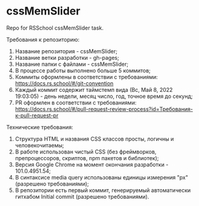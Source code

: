 # cssMemSlider
Repo for RSSchool cssMemSlider task.

Требования к репозиторию:
1. Название репозитория - cssMemSlider;
2. Название ветки разработки - gh-pages;
3. Название папки с файлами - cssMemSlider;
4. В процессе работы выполнено больше 5 коммитов;
5. Коммиты оформлены в соответствии с требованиями: https://docs.rs.school/#/git-convention
6. Каждый коммит содержит таймстемп вида (Вс, Май 8, 2022 19:03:05) - день недели, месяц число, год, точное время до секунд;
7. PR оформлен в соответствии с требованиями: https://docs.rs.school/#/pull-request-review-process?id=Требования-к-pull-request-pr

Технические требования:
1. Структура HTML и названия CSS классов просты, логичны и человекочитаемы;
2. В работе использован чистый CSS (без фреймворков, препроцессоров, скриптов, npm пакетов и библиотек);
3. Версия Google Chrome на момент окончания разработки - 101.0.4951.54;
4. В синтаксисе media query использованы единицы измерения "px" (разрешено требованиями);
5. В репозитории есть первый коммит, генерируемый автоматически гитхабом Initial commit (разрешено требованиями).
